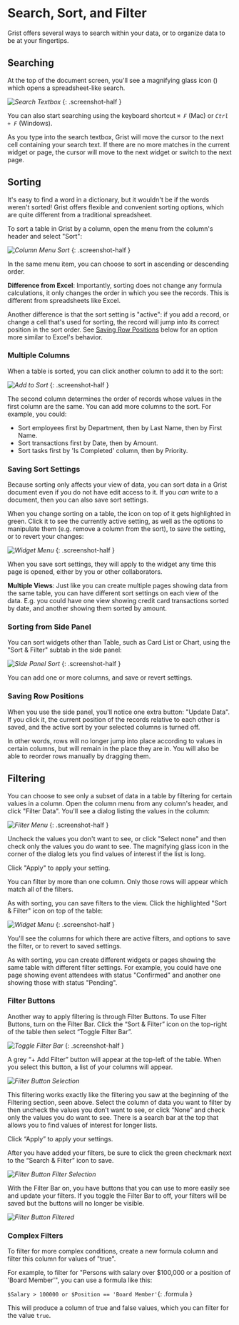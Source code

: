 # Search, Sort, and Filter

Grist offers several ways to search within your data, or to organize data to be at your
fingertips.

## Searching

At the top of the document screen, you'll see a magnifying glass icon
(<span class="grist-icon" style="--icon: var(--icon-Search)"></span>)
which opens a spreadsheet-like search.

<span class="screenshot-large">*![Search Textbox](images/search-sort-filter/search-box.png)*</span>
{: .screenshot-half }


You can also start searching using the keyboard shortcut
<code class="keys">*⌘* *F*</code> (Mac) or <code class="keys">*Ctrl* + *F*</code> (Windows).

As you type into the search textbox, Grist will move the cursor to the next cell containing your
search text. If there are no more matches in the current widget or page, the cursor will move to
the next widget or switch to the next page.

## Sorting

It's easy to find a word in a dictionary, but it wouldn't be if the words weren't sorted!
Grist offers flexible and convenient sorting options, which are quite different from a traditional
spreadsheet.

To sort a table in Grist by a column, open the menu from the column's header and select "Sort":

<span class="screenshot-large">*![Column Menu Sort](images/search-sort-filter/column-menu-sort.png)*</span>
{: .screenshot-half }

In the same menu item, you can choose to sort in ascending or descending order.

**Difference from Excel**:
Importantly, sorting does not change any formula calculations, it only changes the order in which
you see the records. This is different from spreadsheets like Excel.

Another difference is that the sort setting is "active": if you add a record, or change a cell
that's used for sorting, the record will jump into its correct position in the sort order. See
[Saving Row Positions](#saving-row-positions) below for an option more similar to Excel's behavior.

### Multiple Columns
When a table is sorted, you can click another column to add it to the sort:

<span class="screenshot-large">*![Add to Sort](images/search-sort-filter/column-menu-add-sort.png)*</span>
{: .screenshot-half }

The second column determines the order of records whose values in the first column are the same.
You can add more columns to the sort. For example, you could:

- Sort employees first by Department, then by Last Name, then by First Name.
- Sort transactions first by Date, then by Amount.
- Sort tasks first by 'Is Completed' column, then by Priority.

### Saving Sort Settings

Because sorting only affects your view of data, you can sort data in a Grist document even if you
do not have edit access to it. If you *can* write to a document, then you can also save sort
settings.

When you change sorting on a table, the icon on top of it gets highlighted in green. Click it to
see the currently active setting, as well as the options to manipulate them (e.g. remove a column
from the sort), to save the setting, or to revert your changes:

<span class="screenshot-large">*![Widget Menu](images/search-sort-filter/widget-menu-sort.png)*</span>
{: .screenshot-half }

When you save sort settings, they will apply to the widget any time this page is opened, either by
you or other collaborators.

**Multiple Views**:
Just like you can create multiple pages showing data from the same table, you can have different
sort settings on each view of the data. E.g. you could have one view showing credit card
transactions sorted by date, and another showing them sorted by amount.

### Sorting from Side Panel
You can sort widgets other than Table, such as Card List or Chart, using the "Sort & Filter"
subtab in the side panel:

<span class="screenshot-large">*![Side Panel Sort](images/search-sort-filter/side-panel-sort.png)*</span>
{: .screenshot-half }

You can add one or more columns, and save or revert settings.

### Saving Row Positions

When you use the side panel, you'll notice one extra button: "Update Data". If you click it, the
current position of the records relative to each other is saved, and the active sort by your
selected columns is turned off.

In other words, rows will no longer jump into place according to values in certain columns, but
will remain in the place they are in. You will also be able to reorder rows manually by dragging
them.


## Filtering

You can choose to see only a subset of data in a table by filtering for certain values in a
column. Open the column menu from any column's header, and click "Filter Data". You'll see a
dialog listing the values in the column:

<span class="screenshot-large">*![Filter Menu](images/search-sort-filter/filter-menu.png)*</span>
{: .screenshot-half }

Uncheck the values you don't want to see, or click "Select none" and then check only the values
you do want to see. The magnifying glass icon in the corner of the dialog lets you find values of
interest if the list is long.

Click "Apply" to apply your setting.

You can filter by more than one column. Only those rows will appear which match all of the
filters.

As with sorting, you can save filters to the view. Click the highlighted "Sort & Filter" icon on
top of the table:

<span class="screenshot-large">*![Widget Menu](images/search-sort-filter/widget-menu-filter.png)*</span>
{: .screenshot-half }

You'll see the columns for which there are active filters, and options to save the filter, or to
revert to saved settings.

As with sorting, you can create different widgets or pages showing the same table with different
filter settings. For example, you could have one page showing event attendees with status
"Confirmed" and another one showing those with status "Pending".

### Filter Buttons

Another way to apply filtering is through Filter Buttons. To use Filter Buttons, turn on the Filter Bar. 
Click the “Sort & Filter” icon on the top-right of the table then select “Toggle Filter Bar”.

<span class="screenshot-large">*![Toggle Filter Bar](images/search-sort-filter/toggle-filter-bar.png)*</span>
{: .screenshot-half }

A grey “+ Add Filter” button will appear at the top-left of the table. When you select this button, 
a list of your columns will appear. 

<span class="screenshot-large">*![Filter Button Selection](images/search-sort-filter/filter-button-selection.png)*</span>

This filtering works exactly like the filtering you saw at the beginning of the Filtering section, seen above. 
Select the column of data you want to filter by then uncheck the values you don’t want to see, or click “None” 
and check only the values you do want to see. There is a search bar at the top that allows you to find values 
of interest for longer lists.

Click “Apply” to apply your settings.  

After you have added your filters, be sure to click the green checkmark next to the “Search & Filter” icon to save.

<span class="screenshot-large">*![Filter Button Filter Selection](images/search-sort-filter/filter-button-filter-selection.png)*</span>

With the Filter Bar on, you have buttons that you can use to more easily see and update your filters. If you toggle the Filter Bar to off, your filters will be saved but the buttons will no longer be visible.

<span class="screenshot-large">*![Filter Button Filtered](images/search-sort-filter/filter-button-filtered.png)*</span>

### Complex Filters

To filter for more complex conditions, create a new formula column and filter this column for
values of "true".

For example, to filter for "Persons with salary over $100,000 or a position of 'Board Member'",
you can use a formula like this:

  `$Salary > 100000 or $Position == 'Board Member'`{: .formula }

This will produce a column of true and false values, which you can filter for the value `true`.
